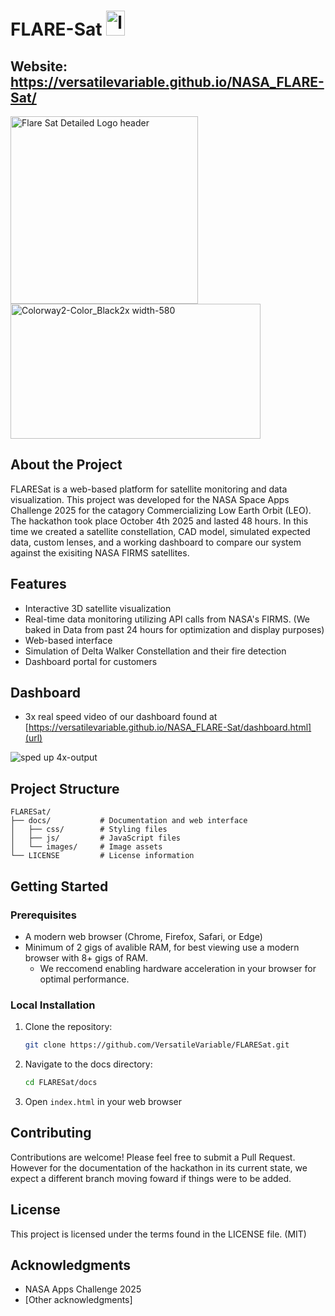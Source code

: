 # FLARE-Sat <img width="30" height="40" alt="logo" src="https://github.com/user-attachments/assets/c653e682-3c8d-4aa5-9794-53dd47ee668e" />


## Website: https://versatilevariable.github.io/NASA_FLARE-Sat/

<img width="300" height="300" alt="Flare Sat Detailed Logo header" src="https://github.com/user-attachments/assets/30ee1459-e2c9-44c3-abcc-f381a76372b9" /> <img width="400" height="216" alt="Colorway2-Color_Black2x width-580" src="https://github.com/user-attachments/assets/605eacd9-77f1-4d36-97e6-81d020b3b6f5" />



## About the Project

FLARESat is a web-based platform for satellite monitoring and data visualization. This project was developed for the NASA Space Apps Challenge 2025 for the catagory Commercializing Low Earth Orbit (LEO). The hackathon took place October 4th 2025 and lasted 48 hours. In this time we created a satellite constellation, CAD model, simulated expected data, custom lenses, and a working dashboard to compare our system against the exisiting NASA FIRMS satellites.

## Features

- Interactive 3D satellite visualization
- Real-time data monitoring utilizing API calls from NASA's FIRMS. (We baked in Data from past 24 hours for optimization and display purposes)
- Web-based interface
- Simulation of Delta Walker Constellation and their fire detection
- Dashboard portal for customers

## Dashboard
- 3x real speed video of our dashboard found at [https://versatilevariable.github.io/NASA_FLARE-Sat/dashboard.html](url)

![sped up 4x-output](https://github.com/user-attachments/assets/7ca1de30-0bf0-4cf2-9773-606ed8327f73)

## Project Structure

```
FLARESat/
├── docs/           # Documentation and web interface
│   ├── css/        # Styling files
│   ├── js/         # JavaScript files
│   └── images/     # Image assets
└── LICENSE         # License information
```

## Getting Started

### Prerequisites

- A modern web browser (Chrome, Firefox, Safari, or Edge)
- Minimum of 2 gigs of avalible RAM, for best viewing use a modern browser with 8+ gigs of RAM.
   - We reccomend enabling hardware acceleration in your browser for optimal performance.
  
### Local Installation

1. Clone the repository:
   ```bash
   git clone https://github.com/VersatileVariable/FLARESat.git
   ```
2. Navigate to the docs directory:
   ```bash
   cd FLARESat/docs
   ```
3. Open `index.html` in your web browser


## Contributing

Contributions are welcome! Please feel free to submit a Pull Request.
However for the documentation of the hackathon in its current state, we expect a different branch moving foward if things were to be added.

## License

This project is licensed under the terms found in the LICENSE file. (MIT)


## Acknowledgments

- NASA Apps Challenge 2025
- [Other acknowledgments]
